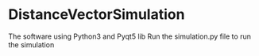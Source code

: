 # DistanceVectorSimulation
The software using Python3 and Pyqt5 lib
Run the simulation.py file to run the simulation
